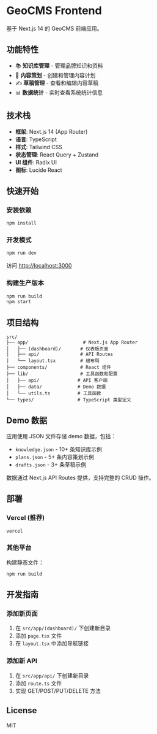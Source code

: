 # GeoCMS Frontend

基于 Next.js 14 的 GeoCMS 前端应用。

## 功能特性

- 📚 **知识库管理** - 管理品牌知识和资料
- 📝 **内容策划** - 创建和管理内容计划
- ✍️ **草稿管理** - 查看和编辑内容草稿
- 📊 **数据统计** - 实时查看系统统计信息

## 技术栈

- **框架**: Next.js 14 (App Router)
- **语言**: TypeScript
- **样式**: Tailwind CSS
- **状态管理**: React Query + Zustand
- **UI 组件**: Radix UI
- **图标**: Lucide React

## 快速开始

### 安装依赖

```bash
npm install
```

### 开发模式

```bash
npm run dev
```

访问 [http://localhost:3000](http://localhost:3000)

### 构建生产版本

```bash
npm run build
npm start
```

## 项目结构

```
src/
├── app/                    # Next.js App Router
│   ├── (dashboard)/       # 仪表板页面
│   ├── api/               # API Routes
│   └── layout.tsx         # 根布局
├── components/            # React 组件
├── lib/                   # 工具函数和配置
│   ├── api/              # API 客户端
│   ├── data/             # Demo 数据
│   └── utils.ts          # 工具函数
└── types/                # TypeScript 类型定义
```

## Demo 数据

应用使用 JSON 文件存储 demo 数据，包括：

- `knowledge.json` - 10+ 条知识库示例
- `plans.json` - 5+ 条内容策划示例
- `drafts.json` - 3+ 条草稿示例

数据通过 Next.js API Routes 提供，支持完整的 CRUD 操作。

## 部署

### Vercel (推荐)

```bash
vercel
```

### 其他平台

构建静态文件：

```bash
npm run build
```

## 开发指南

### 添加新页面

1. 在 `src/app/(dashboard)/` 下创建新目录
2. 添加 `page.tsx` 文件
3. 在 `layout.tsx` 中添加导航链接

### 添加新 API

1. 在 `src/app/api/` 下创建新目录
2. 添加 `route.ts` 文件
3. 实现 GET/POST/PUT/DELETE 方法

## License

MIT

